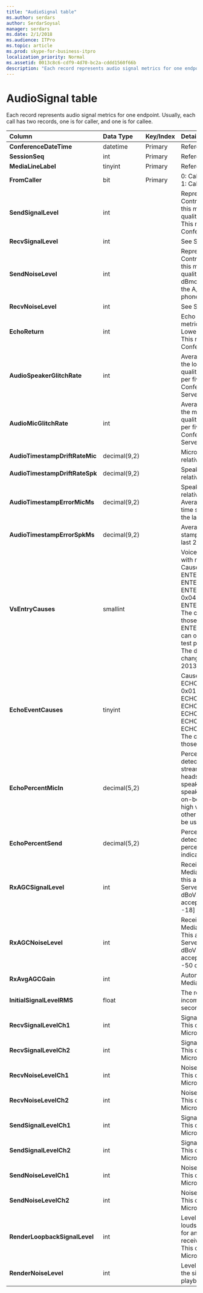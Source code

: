 ```yaml
---
title: "AudioSignal table"
ms.author: serdars
author: SerdarSoysal
manager: serdars
ms.date: 2/1/2018
ms.audience: ITPro
ms.topic: article
ms.prod: skype-for-business-itpro
localization_priority: Normal
ms.assetid: 0013c8c6-cdf9-4d70-bc2a-cddd1560f66b
description: "Each record represents audio signal metrics for one endpoint. Usually, each call has two records, one is for caller, and one is for callee."
---
```


# AudioSignal table
 
Each record represents audio signal metrics for one endpoint. Usually, each call has two records, one is for caller, and one is for callee. 
  
|**Column**|**Data Type**|**Key/Index**|**Details**|
|:-----|:-----|:-----|:-----|
|**ConferenceDateTime** <br/> |datetime  <br/> |Primary  <br/> |Referenced from the [MediaLine table](medialine-0.md).  <br/> |
|**SessionSeq** <br/> |int  <br/> |Primary  <br/> |Referenced from the [MediaLine table](medialine-0.md).  <br/> |
|**MediaLineLabel** <br/> |tinyint  <br/> |Primary  <br/> |Referenced from the [MediaLine table](medialine-0.md).  <br/> |
|**FromCaller** <br/> |bit  <br/> |Primary  <br/> |0: Callee's data  <br/> 1: Caller's data  <br/> |
|**SendSignalLevel** <br/> |int  <br/> | <br/> |Represents the Post-Analog Gain Control audio signal level. The unit for this metric is dBmo. For acceptable quality, it should be at least 30 dBmo. This metric is not reported by the A/V Conferencing Server or IP phones.  <br/> |
|**RecvSignalLevel** <br/> |int  <br/> | <br/> |See SendSignalLevel.  <br/> |
|**SendNoiseLevel** <br/> |int  <br/> | <br/> |Represents the Post-Analog Gain Control audio noise level. The unit for this metric is dBmo. For acceptable quality, it should be less than 35 dBmo. This metric is not reported by the A/V Conferencing Server or IP phones.  <br/> |
|**RecvNoiseLevel** <br/> |int  <br/> | <br/> |See SendNoiseLevel.  <br/> |
|**EchoReturn** <br/> |int  <br/> | <br/> |Echo Return Loss Enhancement metric. The unit for this metric is dB. Lower values represent less echo. This metric is not reported by the A/V Conferencing Server or IP phones.  <br/> |
|**AudioSpeakerGlitchRate** <br/> |int  <br/> | <br/> |Average glitches per five minutes for the loudspeaker rendering. For good quality, this should be less than one per five minutes. Not reported by A/V Conferencing Servers, Mediation Servers, or IP phones.  <br/> |
|**AudioMicGlitchRate** <br/> |int  <br/> | <br/> |Average glitches per five minutes for the microphone capture. For good quality this should be less than one per five minutes. Not reported by A/V Conferencing Servers, Mediation Servers, or IP phones.  <br/> |
|**AudioTimestampDriftRateMic** <br/> |decimal(9,2)  <br/> | <br/> |Microphone device clock drift rate, relative to CPU clock.  <br/> |
|**AudioTimestampDriftRateSpk** <br/> |decimal(9,2)  <br/> | <br/> |Speaker device clock drift rate, relative to CPU clock.  <br/> |
|**AudioTimestampErrorMicMs** <br/> |decimal(9,2)  <br/> | <br/> |Speaker device clock drift rate, relative to CPU clock.  <br/> Average microphone capture stream time stamp error, in milliseconds, in the last 20 seconds of the call.  <br/> |
|**AudioTimestampErrorSpkMs** <br/> |decimal(9,2)  <br/> | <br/> |Average speaker render stream time stamp error, in milliseconds, in the last 20 seconds of the call.  <br/> |
|**VsEntryCauses** <br/> |smallint  <br/> | <br/> |Voice switch is a half-duplex mode with reduced interruption ability. Causes of voice switch entry:  <br/> ENTER_VS_BADTS 0x01  <br/> ENTER_VS_ECHO 0x02  <br/> ENTER_VS_FORCEORCONVERGENCE 0x04  <br/> ENTER_VS_DNLP 0x08  <br/> The cause can be a combination of those individual causes. ENTER_VS_FORCEORCONVERGENCE can only be enabled by regkey for test purpose.  <br/> The data type for this column was changed in Microsoft Lync Server 2013.  <br/> |
|**EchoEventCauses** <br/> |tinyint  <br/> | <br/> |Causes of an echo event:  <br/> ECHO_EVENT_BAD_TIMESTAMP 0x01  <br/> ECHO_EVENT_POSTAEC_ECHO 0x02  <br/> ECHO_EVENT_ANLP 0x04  <br/> ECHO_EVENT_DNLP 0x08  <br/> ECHO_EVENT_MIC_CLIPPING 0x10  <br/> ECHO_EVENT_BAD_STATE 0x20  <br/> The cause can be a combination of those individual causes.  <br/> |
|**EchoPercentMicIn** <br/> |decimal(5,2)  <br/> | <br/> |Percentage of time when echo was detected in the microphone capture stream. Typically, values are low for headsets or handsets, and higher for speaker phones or stand-alone speakers. For devices that support on-board acoustic echo cancellation, high values indicate echo leak. For other devices, this metric should not be used to evaluate device quality.  <br/> |
|**EchoPercentSend** <br/> |decimal(5,2)  <br/> ||Percentage of time when echo is detected in sent stream. High echo percentage in send streams an indication of echo leak.  <br/> |
|**RxAGCSignalLevel** <br/> |int  <br/> | <br/> |Received signal level on the Mediation Server from the Gateway; this applies only to the Mediation Server. The unit of this metric is dBoV. For good quality, the acceptable range should be [-30 to -18] dBoV.  <br/> |
|**RxAGCNoiseLevel** <br/> |int  <br/> | <br/> |Received signal level on the Mediation Server from the Gateway. This applies only to the Mediation Server. The unit of this metric is dBoV. For good quality, the acceptable range should be less than -50 dBoV.  <br/> |
|**RxAvgAGCGain** <br/> |int  <br/> | <br/> |Automatic gain control (AGC) on the Mediation Server side.  <br/> |
|**InitialSignalLevelRMS** <br/> |float  <br/> | <br/> |The root mean square (RMS) of the incoming signal of up to the first 30 seconds of the call.  <br/> |
|**RecvSignalLevelCh1** <br/> |int  <br/> ||Signal level as received on channel 1.  <br/> This column was introduced in Microsoft Lync Server 2013.  <br/> |
|**RecvSignalLevelCh2** <br/> |int  <br/> ||Signal level as received on channel 2.  <br/> This column was introduced in Microsoft Lync Server 2013.  <br/> |
|**RecvNoiseLevelCh1** <br/> |int  <br/> ||Noise level as received on channel 1.  <br/> This column was introduced in Microsoft Lync Server 2013.  <br/> |
|**RecvNoiseLevelCh2** <br/> |int  <br/> ||Noise level as received on channel 2.  <br/> This column was introduced in Microsoft Lync Server 2013.  <br/> |
|**SendSignalLevelCh1** <br/> |int  <br/> ||Signal level as sent on channel 1.  <br/> This column was introduced in Microsoft Lync Server 2013.  <br/> |
|**SendSignalLevelCh2** <br/> |int  <br/> ||Signal level as sent on channel 2.  <br/> This column was introduced in Microsoft Lync Server 2013.  <br/> |
|**SendNoiseLevelCh1** <br/> |int  <br/> ||Noise level as sent on channel 1.  <br/> This column was introduced in Microsoft Lync Server 2013.  <br/> |
|**SendNoiseLevelCh2** <br/> |int  <br/> ||Noise level as sent on channel 2.  <br/> This column was introduced in Microsoft Lync Server 2013.  <br/> |
|**RenderLoopbackSignalLevel** <br/> |int  <br/> ||Level in dBFS of the signal sent to the loudspeaker for playback. Accounts for any gain adjustments made to the received signal. <br/> This column was introduced in Microsoft Lync Server 2013.  <br/> |   
|**RenderNoiseLevel** <br/> |int  <br/> ||Level in dBFS of the noise content in the signal sent to the loudspeaker for playback <br/> |

